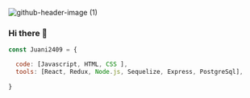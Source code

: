 
![github-header-image (1)](https://user-images.githubusercontent.com/102930092/202743629-d54fe6db-27f9-438e-8795-e3cbabcdad48.png)



### Hi there 👋
```js
const Juani2409 = {

  code: [Javascript, HTML, CSS ],
  tools: [React, Redux, Node.js, Sequelize, Express, PostgreSql],
 
}
```
